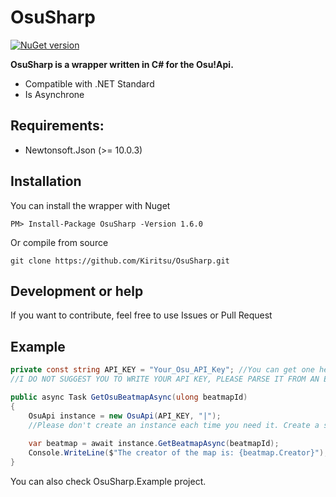 # OsuSharp

[![NuGet version](https://badge.fury.io/nu/OsuSharp.svg)](https://badge.fury.io/nu/OsuSharp)

**OsuSharp is a wrapper written in C# for the Osu!Api.**

- Compatible with .NET Standard
- Is Asynchrone

## Requirements:

- Newtonsoft.Json (>= 10.0.3)

## Installation

You can install the wrapper with Nuget

```
PM> Install-Package OsuSharp -Version 1.6.0
```

Or compile from source

```git
git clone https://github.com/Kiritsu/OsuSharp.git
```

## Development or help

If you want to contribute, feel free to use Issues or Pull Request

## Example

```cs
private const string API_KEY = "Your_Osu_API_Key"; //You can get one here: https://osu.ppy.sh/p/api
//I DO NOT SUGGEST YOU TO WRITE YOUR API KEY, PLEASE PARSE IT FROM AN EXTERNAL FILE.

public async Task GetOsuBeatmapAsync(ulong beatmapId)
{
    OsuApi instance = new OsuApi(API_KEY, "|"); 
    //Please don't create an instance each time you need it. Create a single reusable instance.
    
    var beatmap = await instance.GetBeatmapAsync(beatmapId);
    Console.WriteLine($"The creator of the map is: {beatmap.Creator}");
}
```

You can also check OsuSharp.Example project.

